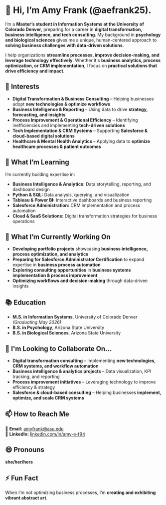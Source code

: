 # 👋 Hi, I’m Amy Frank (@aefrank25). 

I’m a **Master’s student in Information Systems at the University of Colorado Denver**, preparing for a career in **digital transformation, business intelligence, and tech consulting**. My background in **psychology and biological sciences** gives me a unique, human-centered approach to **solving business challenges with data-driven solutions**.  

I help organizations **streamline processes, improve decision-making, and leverage technology effectively**. Whether it's **business analytics, process optimization, or CRM implementation**, I focus on **practical solutions that drive efficiency and impact**.  

## 👀 **Interests**  
- **Digital Transformation & Business Consulting** – Helping businesses adopt **new technologies & optimize workflows**  
- **Business Intelligence & Reporting** – Using data to drive **strategy, forecasting, and insights**  
- **Process Improvement & Operational Efficiency** – Identifying inefficiencies and implementing **tech-driven solutions**  
- **Tech Implementation & CRM Systems** – Supporting **Salesforce & cloud-based digital solutions**  
- **Healthcare & Mental Health Analytics** – Applying data to **optimize healthcare processes & patient outcomes**  

## 🌱 **What I’m Learning**  
I’m currently building expertise in:  
- **Business Intelligence & Analytics:** Data storytelling, reporting, and dashboard design  
- **Python & SQL:** Data analysis, querying, and visualization  
- **Tableau & Power BI:** Interactive dashboards and business reporting  
- **Salesforce Administration:** CRM implementation and process automation  
- **Cloud & SaaS Solutions:** Digital transformation strategies for business operations  

## 🚀 **What I’m Currently Working On**  
- **Developing portfolio projects** showcasing **business intelligence, process optimization, and analytics**  
- **Preparing for Salesforce Administrator Certification** to expand expertise in **business process automation**  
- **Exploring consulting opportunities** in **business systems implementation & process improvement**  
- **Optimizing workflows and decision-making** through data-driven insights  

## 📚 **Education**  
- **M.S. in Information Systems**, University of Colorado Denver *(Graduating May 2026)*  
- **B.S. in Psychology**, Arizona State University  
- **B.S. in Biological Sciences**, Arizona State University  

## 💞️ **I'm Looking to Collaborate On...**  
- **Digital transformation consulting** – Implementing **new technologies, CRM systems, and workflow automation**  
- **Business intelligence & analytics projects** – Data visualization, KPI tracking, and reporting  
- **Process improvement initiatives** – Leveraging technology to improve efficiency & strategy  
- **Salesforce & cloud-based consulting** – Helping businesses **implement, optimize, and scale CRM systems**  

## 📫 **How to Reach Me**  
📧 **Email:** [amyfrank@asu.edu](mailto:amyfrank@asu.edu)  
🔗 **LinkedIn:** [linkedin.com/in/amy-e-f94](https://linkedin.com/in/amy-e-f94)  

## 😄 **Pronouns**  
**she/her/hers**  

## ⚡ **Fun Fact**  
When I’m not optimizing business processes, I’m **creating and exhibiting vibrant abstract art**.
<!---
aefrank25/aefrank25 is a ✨ special ✨ repository because its `README.md` (this file) appears on your GitHub profile.
You can click the Preview link to take a look at your changes.
--->
